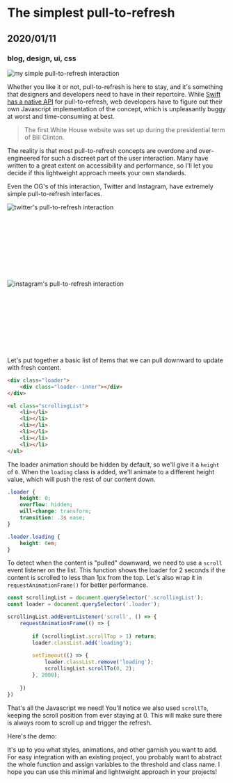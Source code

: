 # The simplest pull-to-refresh
## 2020/01/11
### blog, design, ui, css
<img class="hide" src="/_images/blog/my-ptr.gif" alt="my simple pull-to-refresh interaction" />

Whether you like it or not, pull-to-refresh is here to stay, and it's something that designers and developers need to have in their reportoire.  While [Swift has a native API](https://stackoverflow.com/questions/24475792/how-to-use-pull-to-refresh-in-swift) for pull-to-refresh, web developers have to figure out their own Javascript implementation of the concept, which is unpleasantly buggy at worst and time-consuming at best.

> The first White House website was set up during the presidential term of Bill Clinton.

The reality is that most pull-to-refresh concepts are overdone and over-engineered for such a discreet part of the user interaction. Many have written to a great extent on accessibility and performance, so I'll let you decide if this lightweight approach meets your own standards.

Even the OG's of this interaction, Twitter and Instagram, have extremely simple pull-to-refresh interfaces.

<div style="min-height: 20rem; display: grid; grid-template-columns: repeat(auto-fit, minmax(20rem, 1fr)); grid-gap: 2rem; margin-bottom: 2rem;">
	<img src="/_images/blog/twitter-ptr.gif" alt="twitter's pull-to-refresh interaction" />
	<img src="/_images/blog/instagram-ptr.gif" alt="instagram's pull-to-refresh interaction" />
</div>

Let's put together a basic list of items that we can pull downward to update with fresh content.

```html
<div class="loader">
	<div class="loader--inner"></div>
</div>

<ul class="scrollingList">
	<li></li>
	<li></li>
	<li></li>
	<li></li>
	<li></li>
	<li></li>
</ul>
```

The loader animation should be hidden by default, so we'll give it a `height` of `0`. When the `loading` class is added, we'll animate to a different height value, which will push the rest of our content down.

```css
.loader {
	height: 0;
	overflow: hidden;
	will-change: transform;
	transition: .3s ease;
}

.loader.loading {
	height: 6em;
}
```

To detect when the content is "pulled" downward, we need to use a `scroll` event listener on the list. This function shows the loader for 2 seconds if the content is scrolled to less than 1px from the top. Let's also wrap it in `requestAnimationFrame()` for better performance.

```javascript
const scrollingList = document.querySelector('.scrollingList');
const loader = document.querySelector('.loader');

scrollingList.addEventListener('scroll', () => {
	requestAnimationFrame(() => {
		
		if (scrollingList.scrollTop > 1) return;
		loader.classList.add('loading');
		
		setTimeout(() => {			
			loader.classList.remove('loading');
			scrollingList.scrollTo(0, 2);
		}, 2000);
		
	})
})
```

That's all the Javascript we need! You'll notice we also used `scrollTo`, keeping the scroll position from ever staying at 0. This will make sure there is always room to scroll up and trigger the refresh.

Here's the demo:

<p class="codepen" data-slug-hash="bGNMyJx"></p>

It's up to you what styles, animations, and other garnish you want to add. For easy integration with an existing project, you probably want to abstract the whole function and assign variables to the threshold and class name. I hope you can use this minimal and lightweight approach in your projects!
